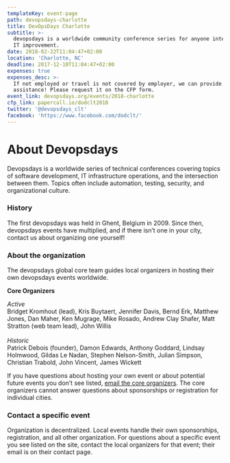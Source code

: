 ```yaml
---
templateKey: event-page
path: devopsdays-charlotte
title: DevOpsDays Charlotte
subtitle: >-
  devopsdays is a worldwide community conference series for anyone interested in
  IT improvement.
date: 2018-02-22T11:04:47+02:00
location: 'Charlotte, NC'
deadline: 2017-12-10T11:04:47+02:00
expenses: true
expenses_desc: >-
  If not employed or travel is not covered by employer, we can provide
  assistance! Please request it on the CFP form.
event_link: devopsdays.org/events/2018-charlotte
cfp_link: papercall.io/dodclt2018
twitter: '@devopsdays_clt'
facebook: 'https://www.facebook.com/dodclt/'
---
```

# About Devopsdays

Devopsdays is a worldwide series of technical conferences covering topics of software development, IT infrastructure operations, and the intersection between them. Topics often include automation, testing, security, and organizational culture.

### History

The first devopsdays was held in Ghent, Belgium in 2009. Since then, devopsdays events have multiplied, and if there isn’t one in your city, contact us about organizing one yourself!

### About the organization

The devopsdays global core team guides local organizers in hosting their own devopsdays events worldwide.

**Core Organizers**

_Active_\
Bridget Kromhout (lead), Kris Buytaert, Jennifer Davis, Bernd Erk, Matthew Jones, Dan Maher, Ken Mugrage, Mike Rosado, Andrew Clay Shafer, Matt Stratton (web team lead), John Willis\
\
_Historic_\
Patrick Debois (founder), Damon Edwards, Anthony Goddard, Lindsay Holmwood, Gildas Le Nadan, Stephen Nelson-Smith, Julian Simpson, Christian Trabold, John Vincent, James Wickett

If you have questions about hosting your own event or about potential future events you don’t see listed, [email the core organizers](mailto:info@devopsdays.org). The core organizers cannot answer questions about sponsorships or registration for individual cities.

### Contact a specific event

Organization is decentralized. Local events handle their own sponsorships, registration, and all other organization. For questions about a specific event you see listed on the site, contact the local organizers for that event; their email is on their contact page.
